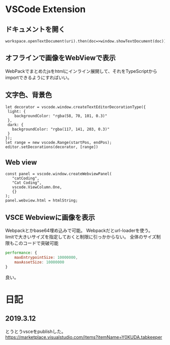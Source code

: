 
# VSCode Extension
## ドキュメントを開く
```
workspace.openTextDocument(uri).then(doc=>window.showTextDocument(doc))
```

## オフラインで画像をWebViewで表示
WebPackでまとめたjsをhtmlにインライン展開して、それをTypeScriptからimportできるようにすればいい。

## 文字色、背景色
```
let decorator = vscode.window.createTextEditorDecorationType({
 light: {
    backgroundColor: "rgba(58, 70, 101, 0.3)"
 },
 dark: {
   backgroundColor: "rgba(117, 141, 203, 0.3)"
 }
});
let range = new vscode.Range(startPos, endPos);
editor.setDecorations(decorator, [range])
```

## Web view
```
const panel = vscode.window.createWebviewPanel(
   "catCoding",
   "Cat Coding",
   vscode.ViewColumn.One,
   {}
);
panel.webview.html = htmlString;
```

## VSCE Webviewに画像を表示
Webpackとかbase64埋め込みで可能。
Webpackだとurl-loaderを使う。  
limitで大きいサイズを指定しておくと制限に引っかからない。
全体のサイズ制限もこのコードで突破可能
```webpack.config.js
performance: {
    maxEntrypointSize: 10000000,
    maxAssetSize: 10000000
}
```
良い。

# 日記
## 2019.3.12
とうとうvsceをpublishした。  
https://marketplace.visualstudio.com/items?itemName=Y0KUDA.tabkeeper
